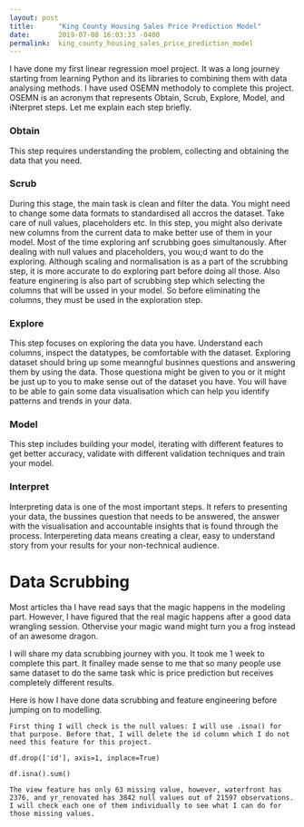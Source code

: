 ```yaml
---
layout: post
title:      "King County Housing Sales Price Prediction Model"
date:       2019-07-08 16:03:33 -0400
permalink:  king_county_housing_sales_price_prediction_model
---
```



I have done my first linear regression moel project. It was a long journey starting from learning Python and its libraries  to combining them with data analysing methods. I have used OSEMN methodoly to complete this project.  OSEMN is an acronym that represents Obtain, Scrub, Explore, Model, and iNterpret steps. Let me explain each step briefly.

### Obtain
This step requires understanding the problem, collecting and obtaining the data that you need.

### Scrub
During this stage, the main task is clean and filter the data. You might need to change some data formats to standardised all accros the dataset. Take care of null values, placeholders etc. In this step, you might also derivate new columns from the current data to make better use of them in your model. Most of the time exploring anf scrubbing goes simultanously. After dealing with null values and placeholders, you wou;d want to do the exploring. Although scaling and normalisation is as a part of the scrubbing step, it is more accurate to do exploring part before doing all those. Also feature enginering is also part of scrubbing step which selecting the columns that will be ussed in your model. So before eliminating the columns, they must be used in the exploration step.

### Explore
This step focuses on exploring the data you have. Understand each columns, inspect the datatypes, be comfortable with the dataset. Exploring dataset should bring up some meanngful businnes questions and answering them by using the data. Those questiona might be given to you or it might be just up to you to make sense out of the dataset you have. You will have to be able to gain some data visualisation which can help you identify patterns and trends in your data.

### Model
This step includes building your model, iterating with different features to get better accuracy, validate with different validation techniques and train your model.

### Interpret
Interpreting data is one of the most important steps. It refers to presenting your data, the bussines question that needs to be answered, the answer with the visualisation and accountable insights that is found through the process. Interpereting data means creating a clear, easy to understand story from your results for your non-technical audience.


# Data Scrubbing 
Most articles tha I have read says that the magic happens in the modeling part. However, I have figured that the real magic happens after a good data wrangling session. Othervise your magic wand might turn you a frog instead of an awesome dragon.

I will share my data scrubbing journey with you.  It took me 1 week to complete this part. It finalley made sense to me that so many people use  same dataset to do the same task whic is price prediction but receives completely different results. 

Here is how I have done data scrubbing and  feature engineering before jumping on to modelling. 

```
First thing I will check is the null values: I will use .isna() for that purpose. Before that, I will delete the id column which I do not need this feature for this project. 

df.drop(['id'], axis=1, inplace=True)

df.isna().sum()

The view feature has only 63 missing value, however, waterfront has 2376, and yr_renovated has 3842 null values out of 21597 observations. I will check each one of them individually to see what I can do for those missing values.     






```









